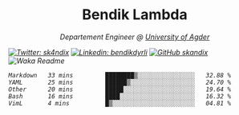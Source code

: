 <h1 align="center"> Bendik Lambda </h1>
<p align="center"><em>Departement Engineer @ <a href="http://www.uia.no">University of Agder</a></p>



[![Twitter: sk4ndix](https://img.shields.io/twitter/follow/sk4ndix?style=social)](https://twitter.com/sk4ndix)
[![Linkedin: bendikdyrli](https://img.shields.io/badge/-bendikdyrli-blue?style=flat-square&logo=Linkedin&logoColor=white&link=https://www.linkedin.com/in/bendikdyrli/)](https://www.linkedin.com/in/bendikdyrli/)
[![GitHub skandix](https://img.shields.io/github/followers/skandix?label=follow&style=social)](https://github.com/skandix)
![Waka Readme](https://github.com/skandix/skandix/workflows/Waka%20Readme/badge.svg)


<!--START_SECTION:waka-->
```text
Markdown   33 mins         ████████▒░░░░░░░░░░░░░░░░   32.88 % 
YAML       25 mins         ██████▒░░░░░░░░░░░░░░░░░░   24.70 % 
Other      20 mins         █████░░░░░░░░░░░░░░░░░░░░   19.64 % 
Bash       16 mins         ████░░░░░░░░░░░░░░░░░░░░░   16.32 % 
VimL       4 mins          █▒░░░░░░░░░░░░░░░░░░░░░░░   04.81 % 
```
<!--END_SECTION:waka-->
